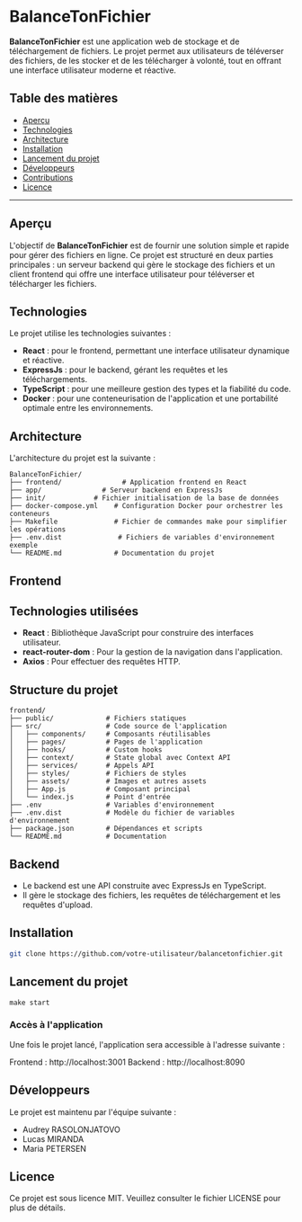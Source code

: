 # BalanceTonFichier

**BalanceTonFichier** est une application web de stockage et de téléchargement de fichiers. Le projet permet aux utilisateurs de téléverser des fichiers, de les stocker et de les télécharger à volonté, tout en offrant une interface utilisateur moderne et réactive.

## Table des matières

- [Aperçu](#aperçu)
- [Technologies](#technologies)
- [Architecture](#architecture)
- [Installation](#installation)
- [Lancement du projet](#lancement-du-projet)
- [Développeurs](#développeurs)
- [Contributions](#contributions)
- [Licence](#licence)

---

## Aperçu

L'objectif de **BalanceTonFichier** est de fournir une solution simple et rapide pour gérer des fichiers en ligne. Ce projet est structuré en deux parties principales : un serveur backend qui gère le stockage des fichiers et un client frontend qui offre une interface utilisateur pour téléverser et télécharger les fichiers.

## Technologies

Le projet utilise les technologies suivantes :

- **React** : pour le frontend, permettant une interface utilisateur dynamique et réactive.
- **ExpressJs** : pour le backend, gérant les requêtes et les téléchargements.
- **TypeScript** : pour une meilleure gestion des types et la fiabilité du code.
- **Docker** : pour une conteneurisation de l'application et une portabilité optimale entre les environnements.

## Architecture

L'architecture du projet est la suivante :

```
BalanceTonFichier/
├── frontend/               # Application frontend en React
├── app/               # Serveur backend en ExpressJs
├── init/            # Fichier initialisation de la base de données
├── docker-compose.yml    # Configuration Docker pour orchestrer les conteneurs
├── Makefile              # Fichier de commandes make pour simplifier les opérations
├── .env.dist              # Fichiers de variables d'environnement exemple
└── README.md             # Documentation du projet
```
## Frontend

## Technologies utilisées

- **React** : Bibliothèque JavaScript pour construire des interfaces utilisateur.
- **react-router-dom** : Pour la gestion de la navigation dans l'application.
- **Axios** : Pour effectuer des requêtes HTTP.

## Structure du projet

```
frontend/
├── public/             # Fichiers statiques
├── src/                # Code source de l'application
│   ├── components/     # Composants réutilisables
│   ├── pages/          # Pages de l'application
│   ├── hooks/          # Custom hooks
│   ├── context/        # State global avec Context API
│   ├── services/       # Appels API
│   ├── styles/         # Fichiers de styles
│   ├── assets/         # Images et autres assets
│   ├── App.js          # Composant principal
│   └── index.js        # Point d'entrée
├── .env                # Variables d'environnement
├── .env.dist           # Modèle du fichier de variables d'environnement
├── package.json        # Dépendances et scripts
└── README.md           # Documentation
````

## Backend

- Le backend est une API construite avec ExpressJs en TypeScript.
- Il gère le stockage des fichiers, les requêtes de téléchargement et les requêtes d'upload.

## Installation

```bash
git clone https://github.com/votre-utilisateur/balancetonfichier.git
```

## Lancement du projet

```
make start
````
### Accès à l'application 
Une fois le projet lancé, l'application sera accessible à l'adresse suivante :

Frontend : http://localhost:3001
Backend : http://localhost:8090

## Développeurs

Le projet est maintenu par l'équipe suivante :

- Audrey RASOLONJATOVO
- Lucas MIRANDA
- Maria PETERSEN

## Licence
Ce projet est sous licence MIT. Veuillez consulter le fichier LICENSE pour plus de détails.
